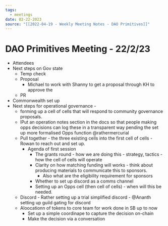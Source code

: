 ```yaml
---
tags:
  - meetings
date: 02-22-2023
source: "[[2022-04-19 - Weekly Meeting Notes - DAO Primitives]]"
---
```


# DAO Primitives Meeting - **22/2/23**

- Attendees
- Next steps on Gov state
	- Temp check 
	- Proposal
		- Michael to work with Shanny to get a proposal through KH to approve the 
	- PR
- Commonwealth set up
- Next steps for operational governance - 
	- forming up a cell of cells that will respond to community governance proposals. 
	- lPut an operation notes section in the docs so that people making opps decisions can log these in a transparent way pending the set up more formalised Opps function @rathermercurial
	- Pull together - the three existing cells into the first cell of cells - Rowan to reach out and set up. 
		- Agenda of first session
			- The grants round - how we are doing this - strategy, tactics - how the cell of cells will operate 
			- Clarity on how matching funding will works - think about producing materials to communicate this to sponsors.
				- Also what are the eligibility requirement for sponsors
			- Whether to set up discord as a comms channel 
			- Setting up an Opps cell (then cell of cells) - when will this be needed. 
	- Discord - Rather setting up a trial simplified discord - @Ananth setting up guild gating for discord 
	- Aloocationn of tokens to core team for work done in SB up to now
		- Set up a simple coordinape to capture the decision on-chain
		- Make the decision via a conversation